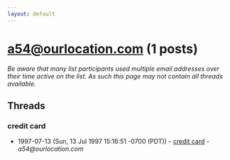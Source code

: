 ```yaml
---
layout: default
---
```


# a54@ourlocation.com (1 posts)

_Be aware that many list participants used multiple email addresses over their time active on the list. As such this page may not contain all threads available._

## Threads

### credit card
+ 1997-07-13 (Sun, 13 Jul 1997 15:16:51 -0700 (PDT)) - [credit card](/archive/1997/07/57d743c318297457ec3b3be69363c82320918b3a09114caef2a6517b2c3fd569) - _a54@ourlocation.com_

